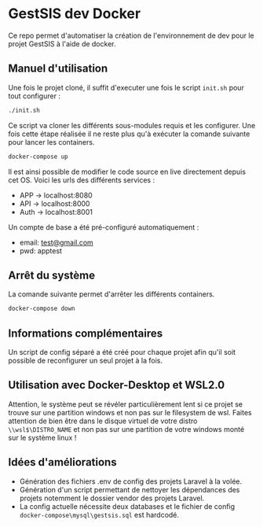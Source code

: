# GestSIS dev Docker

Ce repo permet d'automatiser la création de l'environnement de dev pour le projet GestSIS à l'aide de docker.

## Manuel d'utilisation

Une fois le projet cloné, il suffit d'executer une fois le script `init.sh` pour tout configurer :

```sh
./init.sh
```

Ce script va cloner les différents sous-modules requis et les configurer. Une fois cette étape réalisée il ne reste plus qu'à exécuter la comande suivante pour lancer les containers.

```sh
docker-compose up
```

Il est ainsi possible de modifier le code source en live directement depuis cet OS. Voici les urls des différents services :
- APP -> localhost:8080
- API -> localhost:8000
- Auth -> localhost:8001

Un compte de base a été pré-configuré automatiquement :
- email: test@gmail.com
- pwd: apptest

## Arrêt du système

La comande suivante permet d'arrêter les différents containers.

```sh
docker-compose down
```

## Informations complémentaires

Un script de config séparé a été créé pour chaque projet afin qu'il soit possible de reconfigurer un seul projet à la fois.

## Utilisation avec Docker-Desktop et WSL2.0

Attention, le système peut se révéler particulièrement lent si ce projet se trouve sur une partition windows et non pas sur le filesystem de wsl. Faites attention de bien être dans le disque virtuel de votre distro `\\wsl$\DISTRO_NAME` et non pas sur une partition de votre windows monté sur le système linux !

## Idées d'améliorations

- Génération des fichiers .env de config des projets Laravel à la volée.
- Génération d'un script permettant de nettoyer les dépendances des projets notemment le dossier vendor des projets Laravel.
- La config actuelle nécessite deux databases et le fichier de config `docker-compose\mysql\gestsis.sql` est hardcodé.

